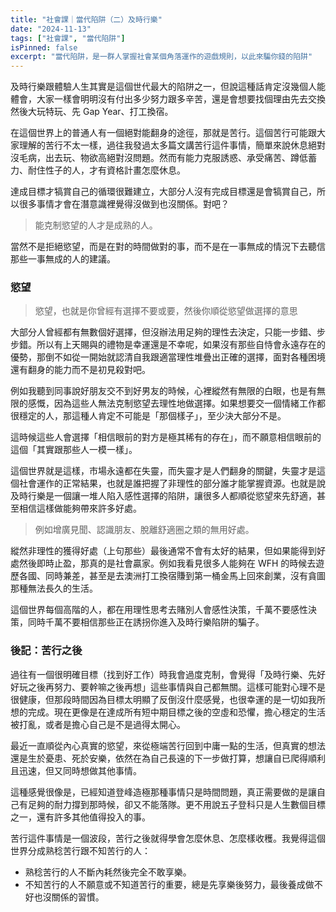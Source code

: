 ```yaml
---
title: "社會課｜當代陷阱（二）及時行樂"
date: "2024-11-13"
tags: ["社會課", "當代陷阱"]
isPinned: false
excerpt: "當代陷阱，是一群人掌握社會某個角落運作的遊戲規則，以此來騙你錢的陷阱"
---
```

及時行樂跟體驗人生其實是這個世代最大的陷阱之一，但說這種話肯定沒幾個人能體會，大家一樣會明明沒有付出多少努力跟多辛苦，還是會想要找個理由先去交換然後大玩特玩、先 Gap Year、打工換宿。

在這個世界上的普通人有一個絕對能翻身的途徑，那就是苦行。這個苦行可能跟大家理解的苦行不太一樣，過往我發過太多篇文講苦行這件事情，簡單來說休息絕對沒毛病，出去玩、物欲高絕對沒問題。然而有能力克服誘惑、承受痛苦、蹲低蓄力、耐住性子的人，才有資格計畫怎麼休息。

達成目標才犒賞自己的循環很難建立，大部分人沒有完成目標還是會犒賞自己，所以很多事情才會在潛意識裡覺得沒做到也沒關係。對吧？

> 能克制慾望的人才是成熟的人。

當然不是拒絕慾望，而是在對的時間做對的事，而不是在一事無成的情況下去聽信那些一事無成的人的建議。

### 慾望
> 慾望，也就是你曾經有選擇不要或要，然後你順從慾望做選擇的意思

大部分人曾經都有無數個好選擇，但沒辦法用足夠的理性去決定，只能一步錯、步步錯。所以有上天賜與的禮物是幸運還是不幸呢，如果沒有那些自恃會永遠存在的優勢，那倒不如從一開始就認清自我跟適當理性堆疊出正確的選擇，面對各種困境還有翻身的能力而不是初見殺對吧。

例如我聽到同事說好朋友交不到好男友的時候，心裡縱然有無限的白眼，也是有無限的感慨，因為這些人無法克制慾望去理性地做選擇。如果想要交一個情緒工作都很穩定的人，那這種人肯定不可能是「那個樣子」，至少決大部分不是。

這時候這些人會選擇「相信眼前的對方是極其稀有的存在」，而不願意相信眼前的這個「其實跟那些人一模一樣」。

這個世界就是這樣，市場永遠都在失靈，而失靈才是人們翻身的關鍵，失靈才是這個社會運作的正常結果，也就是誰把握了非理性的部分誰才能掌握資源。也就是說及時行樂是一個讓一堆人陷入感性選擇的陷阱，讓很多人都順從慾望來先舒適，甚至相信這樣做能夠帶來許多好處。

> 例如增廣見聞、認識朋友、脫離舒適圈之類的無用好處。

縱然非理性的獲得好處（上句那些）最後通常不會有太好的結果，但如果能得到好處然後即時止盈，那真的是社會贏家。例如我看見很多人能夠在 WFH 的時候去遊歷各國、同時兼差，甚至是去澳洲打工換宿賺到第一桶金馬上回來創業，沒有貪圖那種無法長久的生活。

這個世界每個高階的人，都在用理性思考去賭別人會感性決策，千萬不要感性決策，同時千萬不要相信那些正在誘拐你進入及時行樂陷阱的騙子。

### 後記：苦行之後
過往有一個很明確目標（找到好工作）時我會過度克制，會覺得「及時行樂、先好好玩之後再努力、要幹嘛之後再想」這些事情與自己都無關。這樣可能對心理不是很健康，但那段時間因為目標太明顯了反倒沒什麼感覺，也很幸運的是一切如我所想的完成。現在更像是在達成所有短中期目標之後的空虛和恐懼，擔心穩定的生活被打亂，或者是擔心自己是不是過得太開心。

最近一直順從內心真實的慾望，來從極端苦行回到中庸一點的生活，但真實的想法還是生於憂患、死於安樂，依然在為自己長遠的下一步做打算，想讓自已爬得順利且迅速，但又同時想做其他事情。

這種感覺很像是，已經知道登峰造極那種事情只是時間問題，真正需要做的是讓自己有足夠的耐力撐到那時候，卻又不能落隊。更不用說五子登科只是人生數個目標之一，還有許多其他值得投入的事。

苦行這件事情是一個波段，苦行之後就得學會怎麼休息、怎麼樣收穫。我覺得這個世界分成熟稔苦行跟不知苦行的人：

- 熟稔苦行的人不斷內耗然後完全不敢享樂。
- 不知苦行的人不願意或不知道苦行的重要，總是先享樂後努力，最後養成做不好也沒關係的習慣。